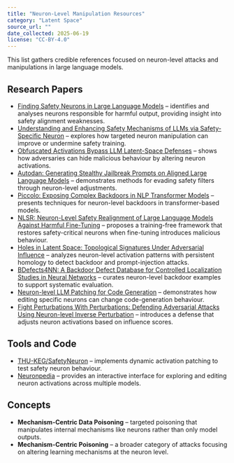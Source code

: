 ```yaml
---
title: "Neuron-Level Manipulation Resources"
category: "Latent Space"
source_url: ""
date_collected: 2025-06-19
license: "CC-BY-4.0"
---
```


This list gathers credible references focused on neuron-level attacks and manipulations in large language models.


## Research Papers

- [Finding Safety Neurons in Large Language Models](https://arxiv.org/abs/2406.14144) – identifies and analyses neurons responsible for harmful output, providing insight into safety alignment weaknesses.
- [Understanding and Enhancing Safety Mechanisms of LLMs via Safety-Specific Neuron](https://openreview.net/forum?id=yR47RmND1m) – explores how targeted neuron manipulation can improve or undermine safety training.
- [Obfuscated Activations Bypass LLM Latent-Space Defenses](https://arxiv.org/abs/2412.09565) – shows how adversaries can hide malicious behaviour by altering neuron activations.
- [Autodan: Generating Stealthy Jailbreak Prompts on Aligned Large Language Models](https://arxiv.org/abs/2310.04451) – demonstrates methods for evading safety filters through neuron-level adjustments.
- [Piccolo: Exposing Complex Backdoors in NLP Transformer Models](https://arxiv.org/abs/2202.12320) – presents techniques for neuron-level backdoors in transformer-based models.
- [NLSR: Neuron-Level Safety Realignment of Large Language Models Against Harmful Fine-Tuning](https://arxiv.org/abs/2412.12497) – proposes a training-free framework that restores safety-critical neurons when fine-tuning introduces malicious behaviour.
- [Holes in Latent Space: Topological Signatures Under Adversarial Influence](https://arxiv.org/abs/2505.20435) – analyzes neuron-level activation patterns with persistent homology to detect backdoor and prompt-injection attacks.
- [BDefects4NN: A Backdoor Defect Database for Controlled Localization Studies in Neural Networks](https://arxiv.org/abs/2412.00746) – curates neuron-level backdoor examples to support systematic evaluation.
- [Neuron-level LLM Patching for Code Generation](https://www.semanticscholar.org/paper/Neuron-level-LLM-Patching-for-Code-Generation-Gu-Chen/d500c6d85d8de0a17761bc26d863c72f7106402e) – demonstrates how editing specific neurons can change code-generation behaviour.
- [Fight Perturbations With Perturbations: Defending Adversarial Attacks Using Neuron-level Inverse Perturbation](https://ieeexplore.ieee.org/abstract/document/10640242) – introduces a defense that adjusts neuron activations based on influence scores.

## Tools and Code

- [THU-KEG/SafetyNeuron](https://github.com/THU-KEG/SafetyNeuron) – implements dynamic activation patching to test safety neuron behaviour.
- [Neuronpedia](https://www.neuronpedia.org/) – provides an interactive interface for exploring and editing neuron activations across multiple models.

## Concepts

- **Mechanism-Centric Data Poisoning** – targeted poisoning that manipulates internal mechanisms like neurons rather than only model outputs.
- **Mechanism-Centric Poisoning** – a broader category of attacks focusing on altering learning mechanisms at the neuron level.

